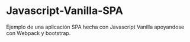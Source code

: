 # Javascript-Vanilla-SPA

Ejemplo de una aplicación SPA hecha con Javascript Vanilla apoyandose con Webpack y bootstrap. 
